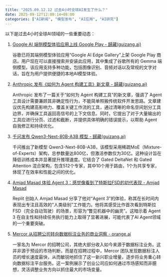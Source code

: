 ```yaml
---
title: "2025.09.12.12 过去4小时全球AI发生了什么？"
date: 2025-09-12T12:00:14+08:00
categories: ["AI新闻", "模型发布", "AI应用", "AI研究"]
---
```


以下是过去4小时全球AI领域的一些重要动态：

1.  [Google AI 端侧模型体验应用上线 Google Play - 歸藏(guizang.ai)](https://x.com/op7418/status/1966332945255538886)

    谷歌已将其端侧模型体验应用“Google AI Edge Gallery”上架 Google Play 商店。用户现在可以直接搜索并安装此应用，其中集成了谷歌所有的 Gemma 端侧模型。该应用支持多种功能，包括图像识别、音频对话以及常规的文字对话，旨在为用户提供便捷的本地AI模型体验。

2.  [Anthropic 发布《如何为 Agent 构建工具》新文章 - 歸藏(guizang.ai)](https://x.com/op7418/status/1966331236680638600)

    Anthropic 发布了一篇关于“如何为 Agent 构建工具”的新文章，强调了 Agent 工具设计需要兼顾其非确定性行为，不能简单照搬传统软件开发思路。文章建议优先构建高影响力、覆盖关键工作流的工具，通过清晰的命名空间划分工具边界，并确保工具返回高信号的上下文信息。同时，它提出了对于大量输出的工具应进行分页、过滤和截断，并提供具体明确的错误提示，以帮助 Agent 自我修正和持续优化。

3.  [千问发布 Qwen3-Next-80B-A3B 模型 - 歸藏(guizang.ai)](https://x.com/op7418/status/1966329291844760036)

    千问推出了新模型 Qwen3-Next-80B-A3B，该模型采用稀疏MoE（Mixture-of-Experts）架构，总参数量达800亿，但激活参数仅为30亿。这种设计旨在降低训练成本并显著提升推理速度。它结合了 Gated DeltaNet 和 Gated Attention 混合架构，包含512个专家，其中10个用于路由，1个为共享专家，体现了在效率和性能之间的优化。

4.  [Amjad Masad 体验 Agent 3：感觉像看到了特斯拉FSD的初代表现 - Amjad Masad](https://x.com/amasad/status/1966292655316558324)

    Replit 创始人 Amjad Masad 分享了他对“Agent 3”的体验，称其在长时间内表现出专注且高效的“人类级别”工作能力。他将其感受比作首次看到特斯拉 FSD（完全自动驾驶）的场景，形容为“瞥见机器中的幽灵”。这暗示着 Agent 3 在自主性和持续任务执行能力上取得了显著进展，可能代表了AI Agent领域的一个重要突破。

5.  [Mercor 从招聘公司转向数据标注业务的商业洞察 - orange.ai](https://x.com/oran_ge/status/1966292176444482026)

    一家名为 Mercor 的招聘公司，其绝大部分收入如今来源于数据标注业务。这并非源于预设的市场判断，而是在招聘过程中，Mercor 团队发现数据标注人员的增长速度最快，从而敏锐地抓住了这一新兴职业增量，逐步将业务重心转向数据标注平台服务。这一案例展示了创业公司应如何通过市场感知而非臆想，灵活调整业务方向以抓住最大的市场变量。